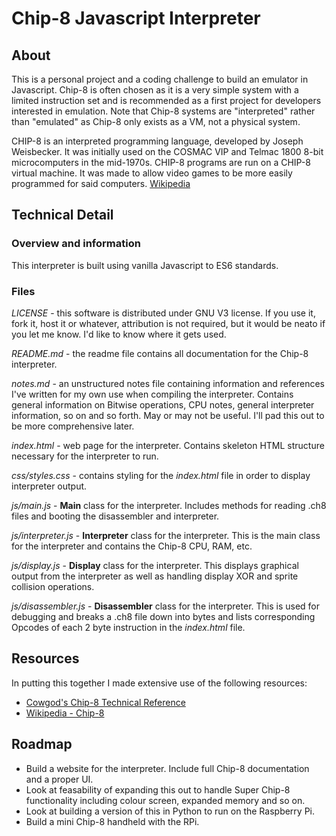# Chip-8 Javascript Interpreter

## About
This is a personal project and a coding challenge to build an emulator in Javascript. Chip-8 is often chosen as it is a very simple system with a limited instruction set and is recommended as a first project for developers interested in emulation. Note that Chip-8 systems are "interpreted" rather than "emulated" as Chip-8 only exists as a VM, not a physical system.

CHIP-8 is an interpreted programming language, developed by Joseph Weisbecker. It was initially used on the COSMAC VIP and Telmac 1800 8-bit microcomputers in the mid-1970s. CHIP-8 programs are run on a CHIP-8 virtual machine. It was made to allow video games to be more easily programmed for said computers. [Wikipedia](https://en.wikipedia.org/wiki/CHIP-8)

## Technical Detail

### Overview and information
This interpreter is built using vanilla  Javascript to ES6 standards.

### Files
_LICENSE_ - this software is distributed under GNU V3 license. If you use it, fork it, host it or whatever, attribution is not required, but it would be neato if you let me know. I'd like to know where it gets used.

_README.md_ - the readme file contains all documentation for the Chip-8 interpreter.

_notes.md_ - an unstructured notes file containing information and references I've written for my own use when compiling the interpreter. Contains general information on Bitwise operations, CPU notes, general interpreter information, so on and so forth. May or may not be useful. I'll pad this out to be more comprehensive later.

_index.html_ - web page for the interpreter. Contains skeleton HTML structure necessary for the interpreter to run.

_css/styles.css_ - contains styling for the _index.html_ file in order to display interpreter output.

_js/main.js_ - **Main** class for the interpreter. Includes methods for reading .ch8 files and booting the disassembler and interpreter.

_js/interpreter.js_ - **Interpreter** class for the interpreter. This is the main class for the interpreter and contains the Chip-8 CPU, RAM, etc.

_js/display.js_ - **Display** class for the interpreter. This displays graphical output from the interpreter as well as handling display XOR and sprite collision operations.

_js/disassembler.js_ - **Disassembler** class for the interpreter. This is used for debugging and breaks a .ch8 file down into bytes and lists corresponding Opcodes of each 2 byte instruction in the _index.html_ file.

## Resources
In putting this together I made extensive use of the following resources: 

* [Cowgod's Chip-8 Technical Reference](http://devernay.free.fr/hacks/chip8/C8TECH10.HTM)
* [Wikipedia - Chip-8](https://en.wikipedia.org/wiki/CHIP-8)

## Roadmap
 * Build a website for the interpreter. Include full Chip-8 documentation and a proper UI.
 * Look at feasability of expanding this out to handle Super Chip-8 functionality including colour screen, expanded memory and so on.
 * Look at building a version of this in Python to run on the Raspberry Pi.
 * Build a mini Chip-8 handheld with the RPi.